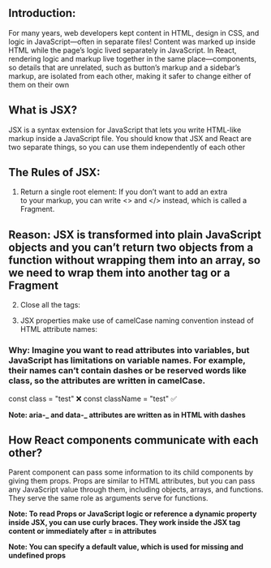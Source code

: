 ## Introduction:

For many years, web developers kept content in HTML, design in CSS, and logic in JavaScript—often in separate files! Content was marked up inside HTML while the page’s logic lived separately in JavaScript. In React, rendering logic and markup live together in the same place—components, so details that are unrelated, such as button’s markup and a sidebar’s markup, are isolated from each other, making it safer to change either of them on their own

## What is JSX?

JSX is a syntax extension for JavaScript that lets you write HTML-like markup inside a JavaScript file. You should know that JSX and React are two separate things, so you can use them independently of each other

## The Rules of JSX:

1. Return a single root element:
   If you don’t want to add an extra <div> to your markup, you can write <> and </> instead, which is called a Fragment.

## Reason: JSX is transformed into plain JavaScript objects and you can’t return two objects from a function without wrapping them into an array, so we need to wrap them into another tag or a Fragment

2. Close all the tags:

3. JSX properties make use of camelCase naming convention instead of HTML attribute names:

### Why: Imagine you want to read attributes into variables, but JavaScript has limitations on variable names. For example, their names can’t contain dashes or be reserved words like class, so the attributes are written in camelCase.

const class = "test" ❌
const className = "test" ✅

**Note: aria-_ and data-_ attributes are written as in HTML with dashes**

## How React components communicate with each other?

Parent component can pass some information to its child components by giving them props. Props are similar to HTML attributes, but you can pass any JavaScript value through them, including objects, arrays, and functions. They serve the same role as arguments serve for functions.

**Note: To read Props or JavaScript logic or reference a dynamic property inside JSX, you can use curly braces. They work inside the JSX tag content or immediately after = in attributes**

**Note: You can specify a default value, which is used for missing and undefined props**
